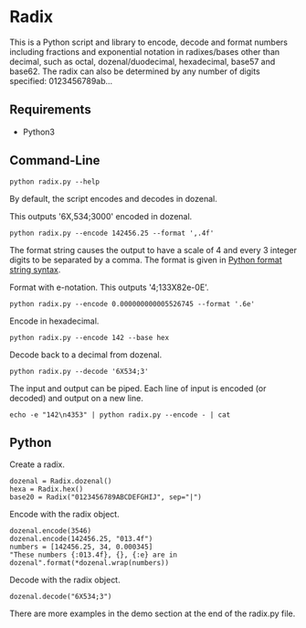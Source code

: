 # Radix

This is a Python script and library to encode, decode and format numbers
including fractions and exponential notation in radixes/bases other than
decimal, such as octal, dozenal/duodecimal, hexadecimal, base57 and base62. The
radix can also be determined by any number of digits specified: 0123456789ab...

## Requirements
* Python3

## Command-Line
```
python radix.py --help
```

By default, the script encodes and decodes in dozenal.

This outputs '6X,534;3000' encoded in dozenal.
```
python radix.py --encode 142456.25 --format ',.4f'
```
The format string causes the output to have a scale of 4 and every 3 integer
digits to be separated by a comma.
The format is given in [Python format string syntax](https://docs.python.org/3.4/library/string.html#format-specification-mini-language).

Format with e-notation. This outputs '4;133X82e-0E'.
```
python radix.py --encode 0.000000000005526745 --format '.6e'
```

Encode in hexadecimal.
```
python radix.py --encode 142 --base hex
```

Decode back to a decimal from dozenal.
```
python radix.py --decode '6X534;3'
```

The input and output can be piped. Each line of input is encoded
(or decoded) and output on a new line.
```
echo -e "142\n4353" | python radix.py --encode - | cat
```

## Python
Create a radix.
```
dozenal = Radix.dozenal()
hexa = Radix.hex()
base20 = Radix("0123456789ABCDEFGHIJ", sep="|")
```

Encode with the radix object.
```
dozenal.encode(3546)
dozenal.encode(142456.25, "013.4f")
numbers = [142456.25, 34, 0.000345]
"These numbers {:013.4f}, {}, {:e} are in dozenal".format(*dozenal.wrap(numbers))
```

Decode with the radix object.
```
dozenal.decode("6X534;3")
```
There are more examples in the demo section at the end of the radix.py file.

